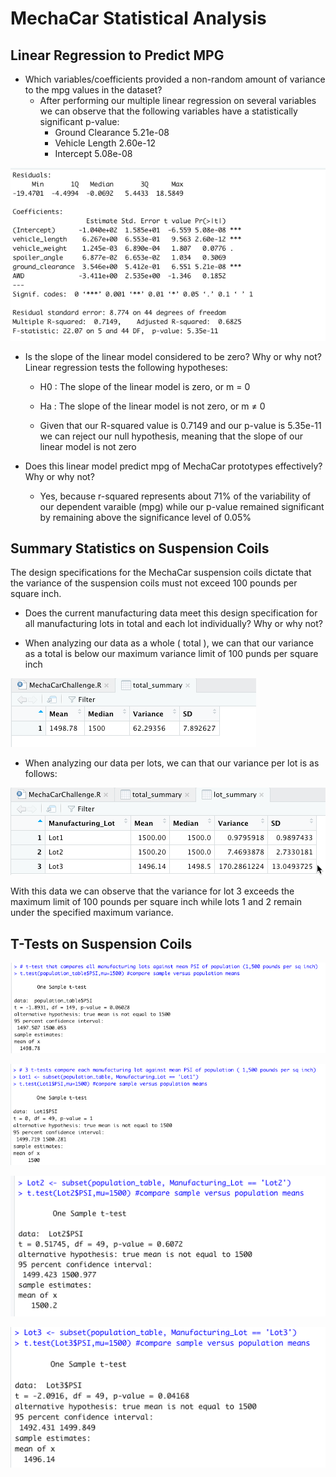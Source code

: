 # MechaCar Statistical Analysis

## Linear Regression to Predict MPG
- Which variables/coefficients provided a non-random amount of variance to the mpg values in the dataset?
  - After performing our multiple linear regression on several variables we can observe that the following variables have a statistically significant p-value: 
    - Ground Clearance 5.21e-08
    - Vehicle Length 2.60e-12
    - Intercept 5.08e-08
    
 ![Multiple Linear Regression](/Resources/Deliverable1.png)

- Is the slope of the linear model considered to be zero? Why or why not?
  Linear regression tests the following hypotheses:
    - H0 : The slope of the linear model is zero, or m = 0
    - Ha : The slope of the linear model is not zero, or m ≠ 0

    - Given that our R-squared value is 0.7149 and our p-value is 5.35e-11 we can reject our null hypothesis, meaning that the slope of our linear model is not zero

- Does this linear model predict mpg of MechaCar prototypes effectively? Why or why not?
  - Yes, because r-squared represents about 71% of the variability of our dependent varaible (mpg) while our p-value remained significant by remaining above the significance level of 0.05%

## Summary Statistics on Suspension Coils
The design specifications for the MechaCar suspension coils dictate that the variance of the suspension coils must not exceed 100 pounds per square inch. 
- Does the current manufacturing data meet this design specification for all manufacturing lots in total and each lot individually? Why or why not?

 - When analyzing our data as a whole ( total ), we can that our variance as a total is below our maximum variance limit of 100 punds per square inch
 
 ![Total Summary ](/Resources/Deliverable2_TotalSummary.png)
 
 
  - When analyzing our data per lots,  we can that our variance per lot is as follows: 
 
 ![Lot Summary](/Resources/Deliverable2_LotSummary.png)
 
 With this data we can observe that the variance for lot 3 exceeds the maximum limit of 100 pounds per square inch while lots 1 and 2 remain under the specified maximum variance.
 
## T-Tests on Suspension Coils

 ![t-test All](/Resources/Deliverable3_All.png)
 
 
 ![t-test Lot1](/Resources/Deliverable3_Lot1.png)
  
  
 ![t-test Lot2](/Resources/Deliverable3_Lot2.png)
   
   
 ![t-test Lot3](/Resources/Deliverable3_Lot3.png)
